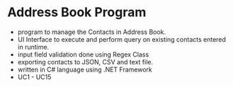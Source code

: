 # Address Book Program

- program to manage the Contacts in Address Book.
- UI Interface to execute and perform query on existing contacts entered in runtime.
- input field validation done using Regex Class
- exporting contacts to JSON, CSV and text file.
- written in C# language using .NET Framework 
- UC1 - UC15
